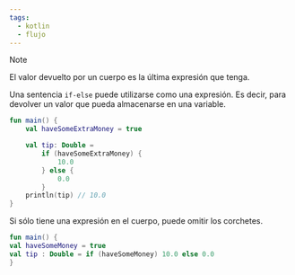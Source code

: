 ```yaml
---
tags:
  - kotlin
  - flujo
---
```

>[!NOTE]
>El valor devuelto por un cuerpo es la última expresión que tenga.

Una sentencia `if-else` puede utilizarse como una expresión. Es decir, para devolver un valor que pueda almacenarse en una variable.

```kotlin
fun main() {
	val haveSomeExtraMoney = true

	val tip: Double =
		if (haveSomeExtraMoney) {
			10.0
		} else {
			0.0
		}
	println(tip) // 10.0
}
```

Si sólo tiene una expresión en el cuerpo, puede omitir los corchetes.

```kotlin
fun main() {
val haveSomeMoney = true
val tip : Double = if (haveSomeMoney) 10.0 else 0.0
}
```